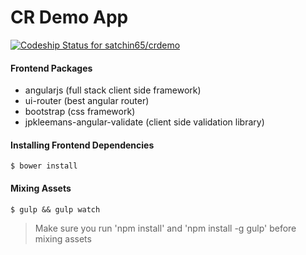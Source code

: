 # CR Demo App
[ ![Codeship Status for satchin65/crdemo](https://codeship.com/projects/48ff1060-d6cd-0133-eec8-7650d5eddd71/status?branch=master)](https://codeship.com/projects/142797)

#### Frontend Packages
- angularjs (full stack client side framework)
- ui-router (best angular router)
- bootstrap (css framework)
- jpkleemans-angular-validate (client side validation library)


#### Installing Frontend Dependencies
```
$ bower install
```

#### Mixing Assets
```
$ gulp && gulp watch
```
> Make sure you run 'npm install' and 'npm install -g gulp' before mixing assets

